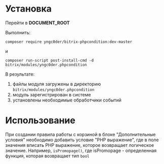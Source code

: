 # Установка
Перейти в **DOCUMENT_ROOT**

Выполнить:
```
composer require yngc0der/bitrix-phpcondition:dev-master
```
и
```
composer run-script post-install-cmd -d bitrix/modules/yngc0der.phpcondition
```

В результате:
1. файлы модуля загружены в директорию ``bitrix/modules/yngc0der.phpcondition``
2. модуль зарегистрирован в системе
3. установлены необходимые обработчики событий

# Использование
При создании правила работы с корзиной в блоке "Дополнительные условия" 
необходимо добавить условие "PHP выражение", где в поле значения вписать PHP выражение,
которое возвращает логическое значение. Например, `isPromopage()`,
где isPromopage - определенная функция, которая возвращает тип `bool`
